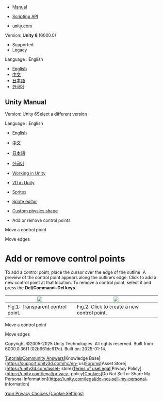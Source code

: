 [](https://docs.unity3d.com)

  * [Manual](../Manual/index.html)
  * [Scripting API](../ScriptReference/index.html)

  * [unity.com](https://unity.com/)

Version: **Unity 6** (6000.0)

  * Supported
  * Legacy

Language : English

  * [English](/Manual/sprite/sprite-editor/custom-physics-shape/add-remove-control-points.html)
  * [中文](/cn/current/Manual/sprite/sprite-editor/custom-physics-shape/add-remove-control-points.html)
  * [日本語](/ja/current/Manual/sprite/sprite-editor/custom-physics-shape/add-remove-control-points.html)
  * [한국어](/kr/current/Manual/sprite/sprite-editor/custom-physics-shape/add-remove-control-points.html)

[](https://docs.unity3d.com)

## Unity Manual

Version: Unity 6Select a different version

Language : English

  * [English](/Manual/sprite/sprite-editor/custom-physics-shape/add-remove-control-points.html)
  * [中文](/cn/current/Manual/sprite/sprite-editor/custom-physics-shape/add-remove-control-points.html)
  * [日本語](/ja/current/Manual/sprite/sprite-editor/custom-physics-shape/add-remove-control-points.html)
  * [한국어](/kr/current/Manual/sprite/sprite-editor/custom-physics-shape/add-remove-control-points.html)

  * [Working in Unity](../../../working-in-unity.html)
  * [2D in Unity](../../../Unity2D.html)
  * [Sprites](../../../sprite/sprite-landing.html)
  * [Sprite editor](../../../sprite/sprite-editor/sprite-editor-landing.html)
  * [Custom physics shape](../../../sprite/sprite-editor/custom-physics-shape/custom-physics-shape-landing.html)
  * Add or remove control points

[](../../../sprite/sprite-editor/custom-physics-shape/move-control-point.html)

Move a control point

[](../../../sprite/sprite-editor/custom-physics-shape/move-edges.html)

Move edges

# Add or remove control points

To add a control point, place the cursor over the edge of the outline. A
preview of the control point appears along the outline’s edge. Click to add a
new control point at that location. To remove a control point, select it and
press the **Del/Command+Del keys**.

![](../../../../uploads/Main/2D-CustomPS-generatedoutline-addremove1.png) | ![](../../../../uploads/Main/2D-CustomPS-generatedoutline-addremove2.png)  
---|---  
Fig.1: Transparent control point. | Fig.2: Click to create a new control point.  
  
[](../../../sprite/sprite-editor/custom-physics-shape/move-control-point.html)

Move a control point

[](../../../sprite/sprite-editor/custom-physics-shape/move-edges.html)

Move edges

Copyright ©2005-2025 Unity Technologies. All rights reserved. Built from
6000.0.36f1 (02b661dc617c). Built on: 2025-01-14.

[Tutorials](https://learn.unity.com/)[Community
Answers](https://answers.unity3d.com)[Knowledge
Base](https://support.unity3d.com/hc/en-
us)[Forums](https://forum.unity3d.com)[Asset Store](https://unity3d.com/asset-
store)[Terms of
use](https://docs.unity3d.com/Manual/TermsOfUse.html)[Legal](https://unity.com/legal)[Privacy
Policy](https://unity.com/legal/privacy-
policy)[Cookies](https://unity.com/legal/cookie-policy)[Do Not Sell or Share
My Personal Information](https://unity.com/legal/do-not-sell-my-personal-
information)

[Your Privacy Choices (Cookie Settings)](javascript:void\(0\);)

